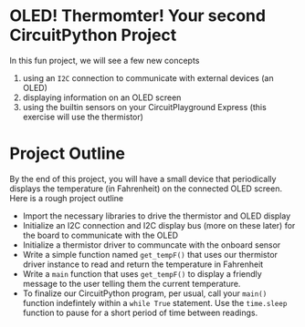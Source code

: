 # OLED! Thermomter! Your second CircuitPython Project
In this fun project, we will see a few new concepts
1. using an `I2C` connection to communicate with external devices (an OLED)
2. displaying information on an OLED screen
3. using the builtin sensors on your CircuitPlayground Express (this exercise will use the thermistor)

# Project Outline
By the end of this project, you will have a small device that periodically displays the temperature (in Fahrenheit) on the connected OLED screen.
Here is a rough project outline
- Import the necessary libraries to drive the thermistor and OLED display
- Initialize an I2C connection and I2C display bus (more on these later) for the board to communicate with the OLED
- Initialize a thermistor driver to communcate with the onboard sensor
- Write a simple function named `get_tempF()` that uses our thermistor driver instance to read and return the temperature in Fahrenheit
- Write a `main` function that uses `get_tempF()` to display a friendly message to the user telling them the current temperature.
- To finalize our CircuitPython program, per usual, call your `main()` function indefintely within a `while True` statement. Use the `time.sleep` function to pause for a short period of time between readings. 
